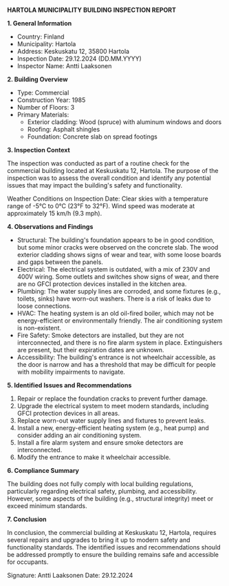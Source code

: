 **HARTOLA MUNICIPALITY BUILDING INSPECTION REPORT**

**1. General Information**

* Country: Finland
* Municipality: Hartola
* Address: Keskuskatu 12, 35800 Hartola
* Inspection Date: 29.12.2024 (DD.MM.YYYY)
* Inspector Name: Antti Laaksonen

**2. Building Overview**

* Type: Commercial
* Construction Year: 1985
* Number of Floors: 3
* Primary Materials:
	+ Exterior cladding: Wood (spruce) with aluminum windows and doors
	+ Roofing: Asphalt shingles
	+ Foundation: Concrete slab on spread footings

**3. Inspection Context**

The inspection was conducted as part of a routine check for the commercial building located at Keskuskatu 12, Hartola. The purpose of the inspection was to assess the overall condition and identify any potential issues that may impact the building's safety and functionality.

Weather Conditions on Inspection Date:
Clear skies with a temperature range of -5°C to 0°C (23°F to 32°F). Wind speed was moderate at approximately 15 km/h (9.3 mph).

**4. Observations and Findings**

* Structural: The building's foundation appears to be in good condition, but some minor cracks were observed on the concrete slab. The wood exterior cladding shows signs of wear and tear, with some loose boards and gaps between the panels.
* Electrical: The electrical system is outdated, with a mix of 230V and 400V wiring. Some outlets and switches show signs of wear, and there are no GFCI protection devices installed in the kitchen area.
* Plumbing: The water supply lines are corroded, and some fixtures (e.g., toilets, sinks) have worn-out washers. There is a risk of leaks due to loose connections.
* HVAC: The heating system is an old oil-fired boiler, which may not be energy-efficient or environmentally friendly. The air conditioning system is non-existent.
* Fire Safety: Smoke detectors are installed, but they are not interconnected, and there is no fire alarm system in place. Extinguishers are present, but their expiration dates are unknown.
* Accessibility: The building's entrance is not wheelchair accessible, as the door is narrow and has a threshold that may be difficult for people with mobility impairments to navigate.

**5. Identified Issues and Recommendations**

1. Repair or replace the foundation cracks to prevent further damage.
2. Upgrade the electrical system to meet modern standards, including GFCI protection devices in all areas.
3. Replace worn-out water supply lines and fixtures to prevent leaks.
4. Install a new, energy-efficient heating system (e.g., heat pump) and consider adding an air conditioning system.
5. Install a fire alarm system and ensure smoke detectors are interconnected.
6. Modify the entrance to make it wheelchair accessible.

**6. Compliance Summary**

The building does not fully comply with local building regulations, particularly regarding electrical safety, plumbing, and accessibility. However, some aspects of the building (e.g., structural integrity) meet or exceed minimum standards.

**7. Conclusion**

In conclusion, the commercial building at Keskuskatu 12, Hartola, requires several repairs and upgrades to bring it up to modern safety and functionality standards. The identified issues and recommendations should be addressed promptly to ensure the building remains safe and accessible for occupants.

Signature: Antti Laaksonen
Date: 29.12.2024
